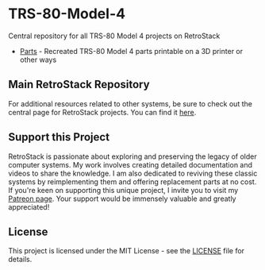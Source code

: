 # TRS-80-Model-4

Central repository for all TRS-80 Model 4 projects on RetroStack

- [Parts](https://www.github.com/RetroStack/TRS-80-Model-I-Parts) - Recreated TRS-80 Model 4 parts printable on a 3D printer or other ways

## Main RetroStack Repository

For additional resources related to other systems, be sure to check out the central page for RetroStack projects. You can find it [here](https://www.github.com/RetroStack).

## Support this Project

RetroStack is passionate about exploring and preserving the legacy of older computer systems. My work involves creating detailed documentation and videos to share the knowledge. I am also dedicated to reviving these classic systems by reimplementing them and offering replacement parts at no cost. If you're keen on supporting this unique project, I invite you to visit my [Patreon page](https://www.patreon.com/RetroStack). Your support would be immensely valuable and greatly appreciated!

## License

This project is licensed under the MIT License - see the [LICENSE](LICENSE) file for details.
